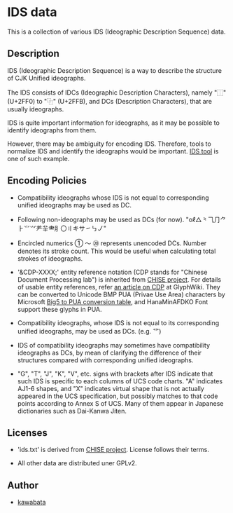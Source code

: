 IDS data
========

This is a collection of various IDS (Ideographic Description Sequence)
data.

## Description

IDS (Ideographic Description Sequence) is a way to describe the
structure of CJK Unified ideographs.

The IDS consists of IDCs (Ideographic Description Characters), namely
"⿰" (U+2FF0) to "⿻" (U+2FFB), and DCs (Description Characters), that
are usually ideographs.

IDS is quite important information for ideographs, as it may be
possible to identify ideographs from them.

However, there may be ambiguity for encoding IDS. Therefore, tools to
normalize IDS and identify the ideographs would be important.
[IDS tool](http://github.com/kawabata/ids) is one of such example.

## Encoding Policies

* Compatibility ideographs whose IDS is not equal to corresponding
  unified ideographs may be used as DC.

* Following non-ideographs may be used as DCs (for now).
  "αℓ△⺀⺄⺆⺈⺊⺌⺍⺶⺸⺻⺼〇〢キサ㇀㇉㇢"

* Encircled numerics ① ～ ⑳ represents unencoded DCs. Number denotes
  its stroke count. This would be useful when calculating total
  strokes of ideographs.

* '&CDP-XXXX;' entity reference notation (CDP stands for "Chinese
  Document Processing lab") is inherited from [CHISE
  project](http://www.chise.org). For details of usable entity
  references, refer [an article on
  CDP](http://glyphwiki.org/wiki/Group:CDP%E5%A4%96%E5%AD%97) at
  GlyphWiki. They can be converted to Unicode BMP PUA (Privae Use
  Area) characters by Microsoft [Big5 to PUA conversion
  table](http://kanji-database.sourceforge.net/charcode/big5.html),
  and HanaMinAFDKO Font support these glyphs in PUA.

* Compatibility ideographs, whose IDS is not equal to its
  corresponding unified ideographs, may be used as DCs. (e.g. ⻀)

* IDS of compatibility ideographs may sometimes have compatibility
  ideographs as DCs, by mean of clarifying the difference of their
  structures compared with corresponding unified ideographs.

* "G", "T", "J", "K", "V", etc. signs with brackets after IDS indicate
  that such IDS is specific to each columns of UCS code charts. "A"
  indicates AJ1-6 shapes, and "X" indicates virtual shape that is not
  actually appeared in the UCS specification, but possibly matches to
  that code points according to Annex S of UCS. Many of them appear
  in Japanese dictionaries such as Dai-Kanwa Jiten.

## Licenses

* 'ids.txt' is derived from [CHISE project](http://www.chise.org/).
  License follows their terms.

* All other data are distributed uner GPLv2.

## Author

* [kawabata](https://github.com/kawabata)
